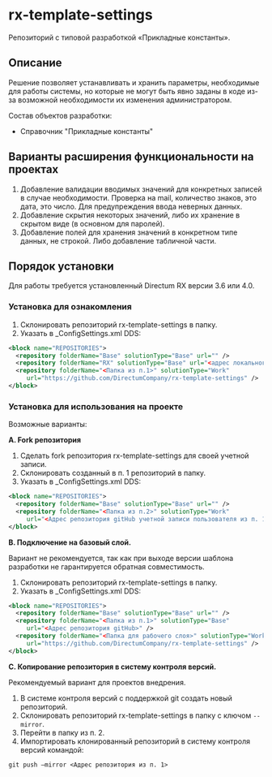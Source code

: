 # rx-template-settings
Репозиторий с типовой разработкой «Прикладные константы».

## Описание
Решение позволяет устанавливать и хранить параметры, необходимые для работы системы, но которые не могут быть явно заданы в коде из-за возможной необходимости их изменения администратором.

Состав объектов разработки:
* Справочник "Прикладные константы"

## Варианты расширения функциональности на проектах
1.	Добавление валидации вводимых значений для конкретных записей в случае необходимости. Проверка на mail, количество знаков, это дата, это число. Для предупреждения ввода неверных данных.
2.	Добавление скрытия некоторых значений, либо их хранение в скрытом виде (в основном для паролей).
3.	Добавление полей для хранения значений в конкретном типе данных, не строкой. Либо добавление табличной части.

## Порядок установки
Для работы требуется установленный Directum RX версии 3.6 или 4.0. 

### Установка для ознакомления
1. Склонировать репозиторий rx-template-settings в папку.
2. Указать в _ConfigSettings.xml DDS:
```xml
<block name="REPOSITORIES">
  <repository folderName="Base" solutionType="Base" url="" />
  <repository folderName="RX" solutionType="Base" url="<адрес локального репозитория>" />
  <repository folderName="<Папка из п.1>" solutionType="Work" 
     url="https://github.com/DirectumCompany/rx-template-settings" />
</block>
```

### Установка для использования на проекте
Возможные варианты:

**A. Fork репозитория**
1. Сделать fork репозитория rx-template-settings для своей учетной записи.
2. Склонировать созданный в п. 1 репозиторий в папку.
3. Указать в _ConfigSettings.xml DDS:
``` xml
<block name="REPOSITORIES">
  <repository folderName="Base" solutionType="Base" url="" /> 
  <repository folderName="<Папка из п.2>" solutionType="Work" 
     url="<Адрес репозитория gitHub учетной записи пользователя из п. 1>" />
</block>
```

**B. Подключение на базовый слой.**

Вариант не рекомендуется, так как при выходе версии шаблона разработки не гарантируется обратная совместимость.
1. Склонировать репозиторий rx-template-settings в папку.
2. Указать в _ConfigSettings.xml DDS:
``` xml
<block name="REPOSITORIES">
  <repository folderName="Base" solutionType="Base" url="" /> 
  <repository folderName="<Папка из п.1>" solutionType="Base" 
     url="<Адрес репозитория gitHub>" />
  <repository folderName="<Папка для рабочего слоя>" solutionType="Work" 
     url="https://github.com/DirectumCompany/rx-template-settings" />
</block>
```

**C. Копирование репозитория в систему контроля версий.**

Рекомендуемый вариант для проектов внедрения.
1. В системе контроля версий с поддержкой git создать новый репозиторий.
2. Склонировать репозиторий rx-template-settings в папку с ключом `--mirror`.
3. Перейти в папку из п. 2.
4. Импортировать клонированный репозиторий в систему контроля версий командой:

`git push –mirror <Адрес репозитория из п. 1>`

